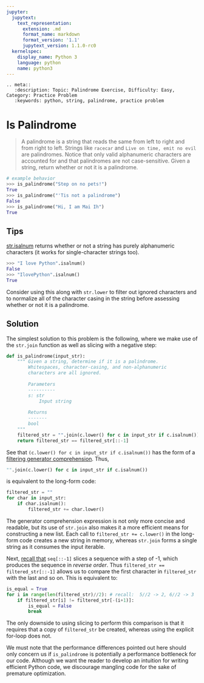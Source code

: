 ```yaml
---
jupyter:
  jupytext:
    text_representation:
      extension: .md
      format_name: markdown
      format_version: '1.1'
      jupytext_version: 1.1.0-rc0
  kernelspec:
    display_name: Python 3
    language: python
    name: python3
---
```


```raw_mimetype="text/restructuredtext"
.. meta::
   :description: Topic: Palindrome Exercise, Difficulty: Easy, Category: Practice Problem
   :keywords: python, string, palindrome, practice problem
```

<!-- #region -->
# Is Palindrome
> A palindrome is a string that reads the same from left to right and from right to left. Strings like `racecar` and `Live on time, emit no evil` are palindromes. Notice that only valid alphanumeric characters are accounted for and that palindromes are not case-sensitive. Given a string, return whether or not it is a palindrome. 

```python
# example behavior
>>> is_palindrome("Step on no pets!")
True
>>> is_palindrome("'Tis not a palindrome")
False
>>> is_palindrome("Hi, I am Mai Ih")
True
```

## Tips 
[str.isalnum](https://docs.python.org/3/library/stdtypes.html#str.isalnum) returns whether or not a string has purely alphanumeric characters (it works for single-character strings too).
```python
>>> "I love Python".isalnum()
False
>>> "IlovePython".isalnum()
True
```

Consider using this along with `str.lower` to filter out ignored characters and to normalize all of the character casing in the string before assessing whether or not it is a palindrome. 
<!-- #endregion -->

<!-- #region -->
## Solution
The simplest solution to this problem is the following, where we make use of the `str.join` function as well as slicing with a negative step:

```python
def is_palindrome(input_str):
    """ Given a string, determine if it is a palindrome.
        Whitespaces, character-casing, and non-alphanumeric  
        characters are all ignored.
        
        Parameters
        ----------
        s: str
            Input string
        
        Returns
        -------
        bool
    """
    filtered_str = "".join(c.lower() for c in input_str if c.isalnum())
    return filtered_str == filtered_str[::-1]
```

See that `(c.lower() for c in input_str if c.isalnum())` has the form of a [filtering generator comprehension](https://www.pythonlikeyoumeanit.com/Module2_EssentialsOfPython/Generators_and_Comprehensions.html#Creating-your-own-generator:-generator-comprehensions). Thus, 

```python
"".join(c.lower() for c in input_str if c.isalnum())
```
is equivalent to the long-form code:

```python
filtered_str = ""
for char in input_str:
    if char.isalnum():
        filtered_str += char.lower()
```
The generator comprehension expression is not only more concise and readable, but its use of `str.join` also makes it a more efficient means for constructing a new list. Each call to `filtered_str += c.lower()` in the long-form code creates a new string in memory, whereas `str.join` forms a single string as it consumes the input iterable.

Next, [recall that](https://www.pythonlikeyoumeanit.com/Module2_EssentialsOfPython/SequenceTypes.html#Slicing) `seq[::-1]` slices a sequence with a step of -1, which produces the sequence in *reverse order*. Thus `filtered_str == filtered_str[::-1]` allows us to compare the first character in `filtered_str` with the last and so on. This is equivalent to:

```python
is_equal = True
for i in range(len(filtered_str)//2): # recall:  5//2 -> 2, 6//2 -> 3
    if filtered_str[i] != filtered_str[-(i+1)]:
        is_equal = False
        break
```

The only downside to using slicing to perform this comparison is that it requires that a copy of `filtered_str` be created, whereas using the explicit for-loop does not. 

We must note that the performance differences pointed out here should only concern us if `is_palindrome` is potentially a performance bottleneck for our code. Although we want the reader to develop an intuition for writing efficient Python code, we discourage mangling code for the sake of premature optimization.
<!-- #endregion -->
